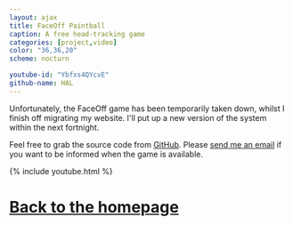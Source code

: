 ```yaml
---
layout: ajax
title: FaceOff Paintball
caption: A free head-tracking game
categories: [project,video]
color: "36,36,20"
scheme: nocturn

youtube-id: "Ybfxs4QYcvE"
github-name: HAL
---
```


Unfortunately, the FaceOff game has been temporarily taken down, whilst I finish off migrating my website. I'll put up a new version of the system within the next fortnight. 

Feel free to grab the source code from [GitHub](http://github.com/torbensko/HAL). Please <a href="mailto:me@torbensko.com">send me an email</a> if you want to be informed when the game is available.

{% include youtube.html %}

# [Back to the homepage](/)
